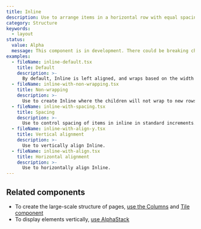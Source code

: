 ```yaml
---
title: Inline
description: Use to arrange items in a horizontal row with equal spacing around them. Items wrap onto multiple lines when needed.
category: Structure
keywords:
  - layout
status:
  value: Alpha
  message: This component is in development. There could be breaking changes made to it in a non-major release of Polaris. Please use with caution.
examples:
  - fileName: inline-default.tsx
    title: Default
    description: >-
      By default, Inline is left aligned, and wraps based on the width of Content block or Page. The default spacing in between is 16px and Inline children are horizontally centered.
  - fileName: inline-with-non-wrapping.tsx
    title: Non-wrapping
    description: >-
      Use to create Inline where the children will not wrap to new rows on small screens.
  - fileName: inline-with-spacing.tsx
    title: Spacing
    description: >-
      Use to control spacing of items in inline in standard increments.
  - fileName: inline-with-align-y.tsx
    title: Vertical alignment
    description: >-
      Use to vertically align Inline.
  - fileName: inline-with-align.tsx
    title: Horizontal alignment
    description: >-
      Use to horizontally align Inline.
---
```


## Related components

- To create the large-scale structure of pages, [use the Columns](https://polaris.shopify.com/components/columns) and [Tile component](https://polaris.shopify.com/components/tile)
- To display elements vertically, [use AlphaStack](https://polaris.shopify.com/components/alphastack)
